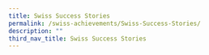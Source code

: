 ```yaml
---
title: Swiss Success Stories
permalink: /swiss-achievements/Swiss-Success-Stories/
description: ""
third_nav_title: Swiss Success Stories
---
```

